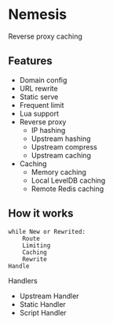 # Nemesis

Reverse proxy caching

## Features

* Domain config
* URL rewrite
* Static serve
* Frequent limit
* Lua support
* Reverse proxy
    * IP hashing
    * Upstream hashing
    * Upstream compress
    * Upstream caching
* Caching
    * Memory caching
    * Local LevelDB caching
    * Remote Redis caching

## How it works

```
while New or Rewrited:
    Route
    Limiting
    Caching
    Rewrite
Handle
```

Handlers

* Upstream Handler
* Static Handler
* Script Handler
